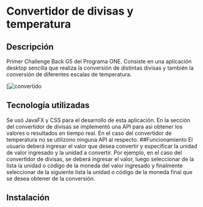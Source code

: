 # Convertidor de divisas y temperatura
## Descripción
Primer Challenge Back G5 del Programa ONE. Consiste en una aplicación desktop sencilla que realiza la conversión de distintas divisas y también la conversión de diferentes escalas de temperatura.

[![convertido](https://media.giphy.com/media/v1.Y2lkPTc5MGI3NjExeTFldDgyZWlzaGNpN3NwcjZ3d2l5Mzh5dWpqMjBiYjRkaTBoNWdrcCZlcD12MV9pbnRlcm5hbF9naWZfYnlfaWQmY3Q9Zw/ME77Dy0oEllvVHjd7I/giphy.gif)
## Tecnología utilizadas
Se usó JavaFX y CSS para el desarrollo de esta aplicación. En la sección del convertidor de divisas se implementó una API para asi obtener los valores o resultados en tiempo real. En el caso del convertidor de temperatura no se utilizono ninguna API al respecto.
##Funcionamiento
El usuario deberá ingresar el valor que desea convertir y especificar la unidad de valor ingresado y la unidad a convertir. Por ejemplo, en el caso del convertidor de divisas, se deberá ingresar el valor, luego seleccionar de la lista la unidad o código de la moneda del valor ingresado y finalmente seleccionar de la siguiente lista la unidad o código de la moneda final que se desea obtener de la conversión.
## Instalación

